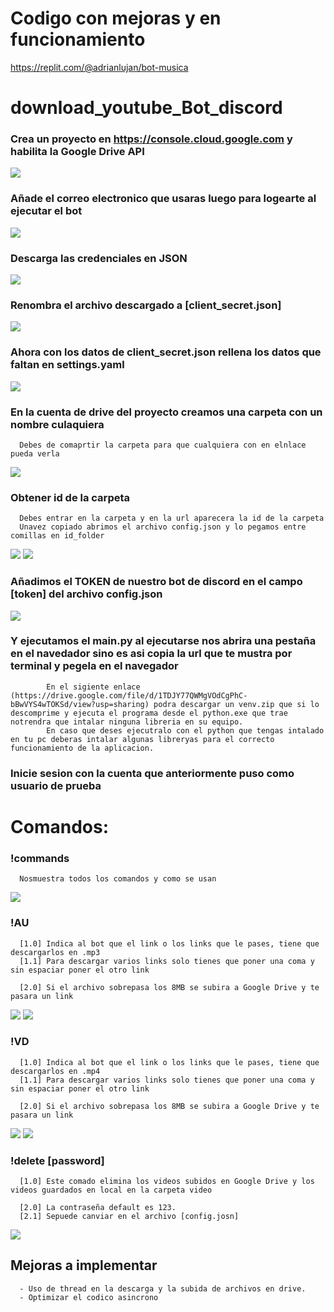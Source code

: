 # Codigo con mejoras y en funcionamiento
https://replit.com/@adrianlujan/bot-musica

# download_youtube_Bot_discord

### Crea un proyecto en https://console.cloud.google.com y habilita la Google Drive API
![](https://i.imgur.com/hmWrrdT.png)

### Añade el correo electronico que usaras luego para logearte al ejecutar el bot
![](https://i.imgur.com/FFM6NaW.png)

### Descarga las credenciales en JSON
![](https://i.imgur.com/KnIT73i.png)

### Renombra el archivo descargado a [client_secret.json]
![](https://i.imgur.com/TaMKGaz.png)

### Ahora con los datos de client_secret.json rellena los datos que faltan en settings.yaml
![](https://i.imgur.com/XEBzLsp.png)

### En la cuenta de drive del proyecto creamos una carpeta con un nombre culaquiera
      Debes de comaprtir la carpeta para que cualquiera con en elnlace pueda verla
    
![](https://i.imgur.com/nUwuwdZ.png)

### Obtener id de la carpeta
      Debes entrar en la carpeta y en la url aparecera la id de la carpeta
      Unavez copiado abrimos el archivo config.json y lo pegamos entre comillas en id_folder
    
![](https://i.imgur.com/mWSoJr5.png)
![](https://i.imgur.com/dkM4gQi.png)

### Añadimos el TOKEN de nuestro bot de discord en el campo [token] del archivo config.json
![](https://i.imgur.com/g0ERkyG.png)

### Y ejecutamos el main.py al ejecutarse nos abrira una pestaña en el navedador sino es asi copia la url que te mustra por terminal y pegela en el navegador
            En el sigiente enlace (https://drive.google.com/file/d/1TDJY77QWMgVOdCgPhC-bBwVYS4wTOKSd/view?usp=sharing) podra descargar un venv.zip que si lo descomprime y ejecuta el programa desde el python.exe que trae notrendra que intalar ninguna libreria en su equipo.
            En caso que deses ejecutralo con el python que tengas intalado en tu pc deberas intalar algunas libreryas para el correcto funcionamiento de la aplicacion.
### Inicie sesion con la cuenta que anteriormente puso como usuario de prueba

# Comandos:
### !commands
      Nosmuestra todos los comandos y como se usan
![](https://i.imgur.com/oEPBaue.png)

### !AU
      [1.0] Indica al bot que el link o los links que le pases, tiene que descargarlos en .mp3
      [1.1] Para descargar varios links solo tienes que poner una coma y sin espaciar poner el otro link
      
      [2.0] Si el archivo sobrepasa los 8MB se subira a Google Drive y te pasara un link
![](https://i.imgur.com/x7GsW4Z.png)
![](https://i.imgur.com/6BOLGTC.png)

### !VD
      [1.0] Indica al bot que el link o los links que le pases, tiene que descargarlos en .mp4
      [1.1] Para descargar varios links solo tienes que poner una coma y sin espaciar poner el otro link
      
      [2.0] Si el archivo sobrepasa los 8MB se subira a Google Drive y te pasara un link
![](https://i.imgur.com/tkbPKeU.png)
![](https://i.imgur.com/CoW7avZ.png)

### !delete [password]
      [1.0] Este comado elimina los videos subidos en Google Drive y los videos guardados en local en la carpeta video 
      
      [2.0] La contraseña default es 123.
      [2.1] Sepuede canviar en el archivo [config.josn]
![](https://i.imgur.com/OcGam28.png)


## Mejoras a implementar
      - Uso de thread en la descarga y la subida de archivos en drive.
      - Optimizar el codico asincrono
